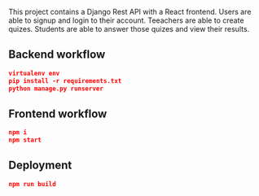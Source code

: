 
This project contains a Django Rest API with a React frontend. Users are able to signup and login to their account. Teeachers are able to create quizes. Students are able to answer those quizes and view their results.

## Backend workflow

```json
virtualenv env
pip install -r requirements.txt
python manage.py runserver
```

## Frontend workflow

```json
npm i
npm start
```

## Deployment

```json
npm run build
```


